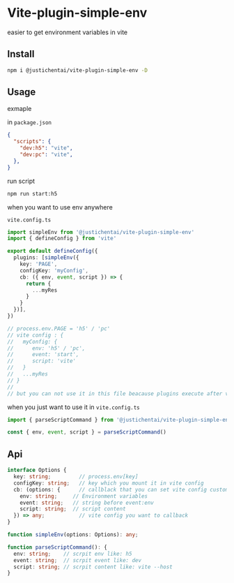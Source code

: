 # Vite-plugin-simple-env

easier to get environment variables in vite

## Install

```bash
npm i @justichentai/vite-plugin-simple-env -D
```

## Usage

exmaple

in `package.json`

```json
{
  "scripts": {
    "dev:h5": "vite",
    "dev:pc": "vite",
  },
}
```

run script

```bash
npm run start:h5
```

when you want to use env anywhere

`vite.config.ts`

```ts
import simpleEnv from '@justichentai/vite-plugin-simple-env'
import { defineConfig } from 'vite'

export default defineConfig({
  plugins: [simpleEnv({
    key: 'PAGE',
    configKey: 'myConfig',
    cb: ({ env, event, script }) => {
      return {
        ...myRes
      }
    }
  })],
})

// process.env.PAGE = 'h5' / 'pc'
// vite config : {
//   myConfig: {
//		env: 'h5' / 'pc',
//		event: 'start',
//		script: 'vite'
//	 }
//	 ...myRes	
// }
//
// but you can not use it in this file beacause plugins execute after vite.config.ts
```

when you just want to use it in `vite.config.ts`

```ts
import { parseScriptCommand } from '@justichentai/vite-plugin-simple-env'

const { env, event, script } = parseScriptCommand()
```

## Api

```ts
interface Options {
  key: string;         // process.env[key]
  configKey: string;   // key which you mount it in vite config 
  cb: (options: {      // callblack that you can set vite config custom
    env: string;     // Environment variables
    event: string;   // string before event:env
    script: string;  // script content
  }) => any;           // vite config you want to callback
}

function simpleEnv(options: Options): any;

function parseScriptCommand(): {
  env: string;    // scrpit env like: h5
  event: string;  // scrpit event like: dev
  script: string; // scrpit content like: vite --host
}
```
